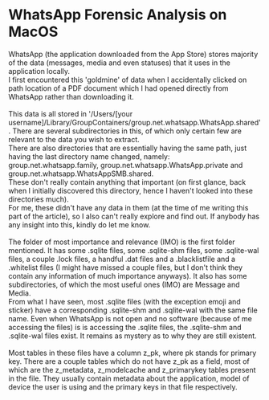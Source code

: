# WhatsApp Forensic Analysis on MacOS

WhatsApp (the application downloaded from the App Store) stores majority of the data (messages, media and even statuses) that it uses in the application locally. <br>
I first encountered this 'goldmine' of data when I accidentally clicked on path location of a PDF document which I had opened directly from WhatsApp rather than downloading it.<br><br>
This data is all stored in '/Users/\[your username\]/Library/GroupContainers/group.net.whatsapp.WhatsApp.shared'. There are several subdirectories in this, of which only certain few are relevant to the data you wish to extract.<br>
There are also directories that are essentially having the same path, just having the last directory name changed, namely: group.net.whatsapp.family, group.net.whatsapp.WhatsApp.private and group.net.whatsapp.WhatsAppSMB.shared. <br>
These don't really contain anything that important (on first glance, back when I initially discovered this directory, hence I haven't looked into these directories much).<br>
For me, these didn't have any data in them (at the time of me writing this part of the article), so I also can't really explore and find out. If anybody has any insight into this, kindly do let me know.<br><br>
The folder of most importance and relevance (IMO) is the first folder mentioned. It has some .sqlite files, some .sqlite-shm files, some .sqlite-wal files, a couple .lock files, a handful .dat files and a .blacklistfile and a .whitelist files (I might have missed a couple files, but I don't think they contain any information of much importance anyways). It also has some subdirectories, of which the most useful ones (IMO) are Message and Media.<br>
From what I have seen, most .sqlite files (with the exception emoji and sticker) have a corresponding .sqlite-shm and .sqlite-wal with the same file name. Even when WhatsApp is not open and no software (because of me accessing the files) is is accessing the .sqlite files, the .sqlite-shm and .sqlite-wal files exist. It remains as mystery as to why they are still existent.<br><br>
Most tables in these files have a column z_pk, where pk stands for primary key. There are a couple tables which do not have z_pk as a field, most of which are the z_metadata, z_modelcache and z_primarykey tables present in the file. They usually contain metadata about the application, model of device the user is using and the primary keys in that file respectively.
